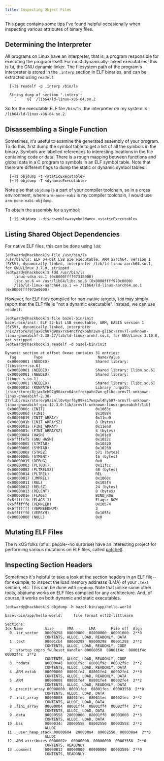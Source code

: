 ```yaml
---
title: Inspecting Object Files
---
```


This page contains some tips I've found helpful occasionally when inspecting
various attributes of binary files.

## Determining the Interpreter

All programs on Linux have an interpreter, that is, a program responsible for
executing the program itself. For most dynamically-linked executables, this is
`ld`, the GNU dynamic linker. The filesystem path of the program's
interpreter is stored in the `.interp` section in ELF binaries, and can be
extracted using `readelf`:

```
  [~]$ readelf -p .interp /bin/ls
  
  String dump of section '.interp':
    [     0]  /lib64/ld-linux-x86-64.so.2
```

So for the executable ELF file `/bin/ls`, the interpreter on my system is
`/lib64/ld-linux-x86-64.so.2`.

## Disassembling a Single Function

Sometimes, it's useful to examine the generated assembly of your program. To
do this, first dump the symbol table to get a list of all the symbols in
the binary. Symbols are labelled references to interesting locations in the
file containing code or data. There is a rough mapping between functions and
global data in a C program to symbols in an ELF symbol table. Note that there
are different flags to dump the static or dynamic symbol tables::

```
  [~]$ objdump -t <staticExecutable>
  [~]$ objdump -T <dynamicExecutable>
```

Note also that `objdump` is a part of your compiler toolchain, so in a cross
environment, where `arm-none-eabi` is my compiler toolchain, I would use
`arm-none-eabi-objdump`.

To obtain the assembly for a symbol:

```
  [~]$ objdump --disassemble=<symbolName> <staticExecutable>
```

## Listing Shared Object Dependencies

For native ELF files, this can be done using `ldd`:

```bash-session
[edtwardy@hackbook]$ file /usr/bin/ls
/usr/bin/ls: ELF 64-bit LSB pie executable, ARM aarch64, version 1 (SYSV), dynamically linked, interpreter /lib/ld-linux-aarch64.so.1, for GNU/Linux 3.7.0, stripped
[edtwardy@hackbook]$ ldd /usr/bin/ls
	linux-vdso.so.1 (0x0000ffff97318000)
	libc.so.6 => /usr/lib64/libc.so.6 (0x0000ffff970c0000)
	/lib/ld-linux-aarch64.so.1 => /lib64/ld-linux-aarch64.so.1 (0x0000ffff972e0000)
```

However, for ELF files compiled for non-native targets, `ldd` may simply
report that the ELF file is "not a dynamic executable". Instead, we can use
`readelf`:

```bash-session
[edtwardy@hackbook]$ file bazel-bin/init
bazel-bin/init: ELF 32-bit LSB executable, ARM, EABI5 version 1 (SYSV), dynamically linked, interpreter /nix/store/8jjax8ch07g90axrx64ncfrqkpahn2wn-glibc-armv7l-unknown-linux-gnueabihf-2.38-27/lib/ld-linux-armhf.so.3, for GNU/Linux 3.10.0, not stripped
[edtwardy@hackbook]$ readelf -d bazel-bin/init

Dynamic section at offset 0xeac contains 31 entries:
  Tag        Type                         Name/Value
 0x00000001 (NEEDED)                     Shared library: [libstdc++.so.6]
 0x00000001 (NEEDED)                     Shared library: [libm.so.6]
 0x00000001 (NEEDED)                     Shared library: [libgcc_s.so.1]
 0x00000001 (NEEDED)                     Shared library: [libc.so.6]
 0x0000001d (RUNPATH)                    Library runpath: [/nix/store/8jjax8ch07g90axrx64ncfrqkpahn2wn-glibc-armv7l-unknown-linux-gnueabihf-2.38-27/lib:/nix/store/p9ainll0v4yrf6y89ks17wapwl4hyb07-armv7l-unknown-linux-gnueabihf-gcc-12.3.0-lib/armv7l-unknown-linux-gnueabihf/lib]
 0x0000000c (INIT)                       0x1063c
 0x0000000d (FINI)                       0x10884
 0x00000019 (INIT_ARRAY)                 0x11ea0
 0x0000001b (INIT_ARRAYSZ)               8 (bytes)
 0x0000001a (FINI_ARRAY)                 0x11ea8
 0x0000001c (FINI_ARRAYSZ)               4 (bytes)
 0x00000004 (HASH)                       0x101e8
 0x6ffffef5 (GNU_HASH)                   0x1022c
 0x00000005 (STRTAB)                     0x10320
 0x00000006 (SYMTAB)                     0x10260
 0x0000000a (STRSZ)                      571 (bytes)
 0x0000000b (SYMENT)                     16 (bytes)
 0x00000015 (DEBUG)                      0x0
 0x00000003 (PLTGOT)                     0x11fcc
 0x00000002 (PLTRELSZ)                   48 (bytes)
 0x00000014 (PLTREL)                     REL
 0x00000017 (JMPREL)                     0x1060c
 0x00000011 (REL)                        0x105f4
 0x00000012 (RELSZ)                      24 (bytes)
 0x00000013 (RELENT)                     8 (bytes)
 0x0000001e (FLAGS)                      BIND_NOW
 0x6ffffffb (FLAGS_1)                    Flags: NOW
 0x6ffffffe (VERNEED)                    0x10574
 0x6fffffff (VERNEEDNUM)                 3
 0x6ffffff0 (VERSYM)                     0x1055c
 0x00000000 (NULL)                       0x0
```

## Mutating ELF Files

The NixOS folks (of all people--no surprise) have an interesting project for
performing various mutations on ELF files, called [patchelf][1].

## Inspecting Section Headers

Sometimes it's helpful to take a look at the section headers in an ELF file--
for example, to inspect the load memory addresss (LMA) of your `.text`
section, etc. This can be done with `objdump`. Note that unlike some other
tools, objdump works on ELF files compiled for any architecture. And, of
course, it works on both dynamic and static executables.

```
[edtwardy@hackbook]$ objdump -h bazel-bin/app/hello-world

bazel-bin/app/hello-world:     file format elf32-littlearm

Sections:
Idx Name          Size      VMA       LMA       File off  Algn
  0 .isr_vector   00000298  08000000  08000000  00001000  2**0
                  CONTENTS, ALLOC, LOAD, READONLY, DATA
  1 .text         00001cb4  08000298  08000298  00001298  2**2
                  CONTENTS, ALLOC, LOAD, READONLY, CODE
  2 .startup_copro_fw.Reset_Handler 00000050  08001f4c  08001f4c  00002f4c  2**2
                  CONTENTS, ALLOC, LOAD, READONLY, CODE
  3 .rodata       00000048  08001f9c  08001f9c  00002f9c  2**2
                  CONTENTS, ALLOC, LOAD, READONLY, DATA
  4 .ARM.extab    00000000  08001fe4  08001fe4  00002fe4  2**0
                  CONTENTS, ALLOC, LOAD, READONLY, DATA
  5 .ARM          00000008  08001fe4  08001fe4  00002fe4  2**2
                  CONTENTS, ALLOC, LOAD, READONLY, DATA
  6 .preinit_array 00000000  08001fec  08001fec  00003558  2**0
                  CONTENTS, ALLOC, LOAD, DATA
  7 .init_array   00000008  08001fec  08001fec  00002fec  2**2
                  CONTENTS, ALLOC, LOAD, DATA
  8 .fini_array   00000004  08001ff4  08001ff4  00002ff4  2**2
                  CONTENTS, ALLOC, LOAD, DATA
  9 .data         00000558  20000000  08001ff8  00003000  2**3
                  CONTENTS, ALLOC, LOAD, DATA
 10 .bss          0000034c  20000558  08002550  00003558  2**2
                  ALLOC
 11 ._user_heap_stack 00000604  200008a4  08002550  000038a4  2**0
                  ALLOC
 12 .ARM.attributes 0000002e  00000000  00000000  00003558  2**0
                  CONTENTS, READONLY
 13 .comment      00000012  00000000  00000000  00003586  2**0
                  CONTENTS, READONLY
```

[1]: https://github.com/NixOS/patchelf
